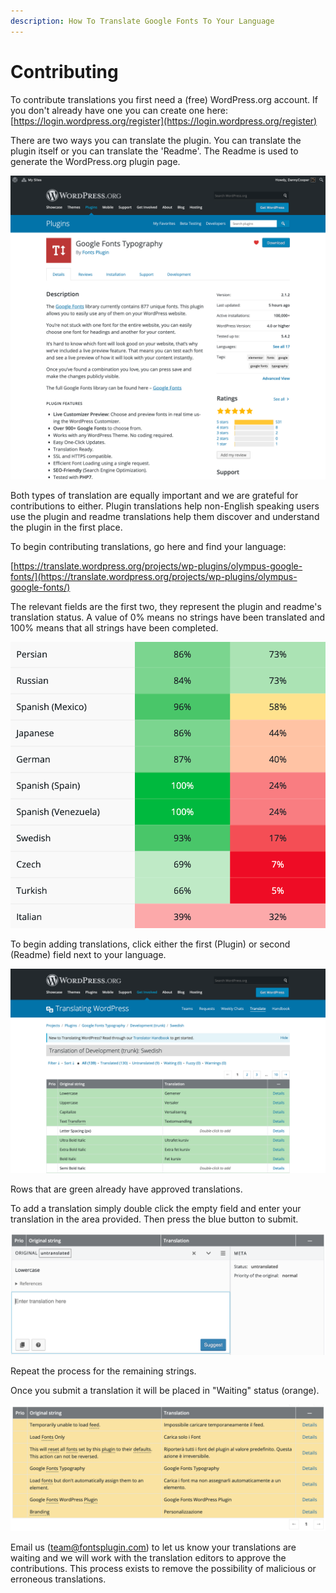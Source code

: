 ```yaml
---
description: How To Translate Google Fonts To Your Language
---
```


# Contributing

To contribute translations you first need a (free) WordPress.org account. If you don't already have one you can create one here: [https://login.wordpress.org/register](https://login.wordpress.org/register)

There are two ways you can translate the plugin. You can translate the plugin itself or you can translate the 'Readme'. The Readme is used to generate the WordPress.org plugin page.

![The Readme is used to generate this page.](../.gitbook/assets/plugin-page.png)

Both types of translation are equally important and we are grateful for contributions to either. Plugin translations help non-English speaking users use the plugin and readme translations help them discover and understand the plugin in the first place.

To begin contributing translations, go here and find your language:

[https://translate.wordpress.org/projects/wp-plugins/olympus-google-fonts/](https://translate.wordpress.org/projects/wp-plugins/olympus-google-fonts/)

The relevant fields are the first two, they represent the plugin and readme's translation status. A value of 0% means no strings have been translated and 100% means that all strings have been completed.

![The first column is the plugin, the second is the readme.](<../.gitbook/assets/two-fields (1).png>)

To begin adding translations, click either the first (Plugin) or second (Readme) field next to your language.

![](../.gitbook/assets/green-translations.png)

Rows that are green already have approved translations.

To add a translation simply double click the empty field and enter your translation in the area provided. Then press the blue button to submit.

![Click the blue button to submit your translation.](<../.gitbook/assets/image (15) (1).png>)

Repeat the process for the remaining strings.

Once you submit a translation it will be placed in "Waiting" status (orange).

![These strings are waiting to be approved.](<../.gitbook/assets/image (14).png>)

Email us ([team@fontsplugin.com](mailto:team@fontsplugin.com)) to let us know your translations are waiting and we will work with the translation editors to approve the contributions. This process exists to remove the possibility of malicious or erroneous translations.
